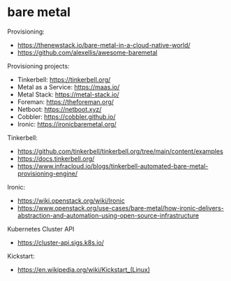 # bare metal

Provisioning:
* https://thenewstack.io/bare-metal-in-a-cloud-native-world/
* https://github.com/alexellis/awesome-baremetal

Provisioning projects:
* Tinkerbell: https://tinkerbell.org/
* Metal as a Service: https://maas.io/
* Metal Stack: https://metal-stack.io/
* Foreman: https://theforeman.org/
* Netboot: https://netboot.xyz/
* Cobbler: https://cobbler.github.io/
* Ironic: https://ironicbaremetal.org/

Tinkerbell:
* https://github.com/tinkerbell/tinkerbell.org/tree/main/content/examples
* https://docs.tinkerbell.org/
* https://www.infracloud.io/blogs/tinkerbell-automated-bare-metal-provisioning-engine/

Ironic:
* https://wiki.openstack.org/wiki/Ironic
* https://www.openstack.org/use-cases/bare-metal/how-ironic-delivers-abstraction-and-automation-using-open-source-infrastructure

Kubernetes Cluster API
* https://cluster-api.sigs.k8s.io/

Kickstart:
* https://en.wikipedia.org/wiki/Kickstart_(Linux)
